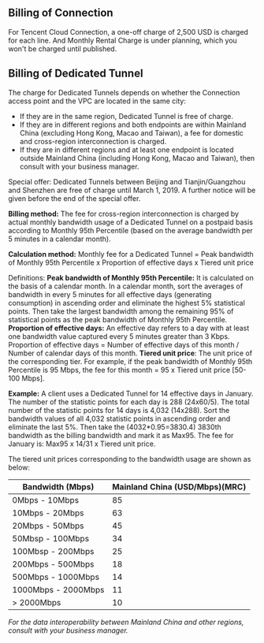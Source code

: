 ## Billing of Connection
For Tencent Cloud Connection, a one-off charge of 2,500 USD is charged for each line. And Monthly Rental Charge is under planning, which you won't be charged until published.

## Billing of Dedicated Tunnel
The charge for Dedicated Tunnels depends on whether the Connection access point and the VPC are located in the same city:

- If they are in the same region, Dedicated Tunnel is free of charge.
- If they are in different regions and both endpoints are within Mainland China (excluding Hong Kong, Macao and Taiwan), a fee for domestic and cross-region interconnection is charged.
- If they are in different regions and at least one endpoint is located outside Mainland China (including Hong Kong, Macao and Taiwan), then consult with your business manager.

Special offer: Dedicated Tunnels between Beijing and Tianjin/Guangzhou and Shenzhen are free of charge until March 1, 2019. A further notice will be given before the end of the special offer.

**Billing method:** The fee for cross-region interconnection is charged by actual monthly bandwidth usage of a Dedicated Tunnel on a postpaid basis according to Monthly 95th Percentile (based on the average bandwidth per 5 minutes in a calendar month).

**Calculation method:**
Monthly fee for a Dedicated Tunnel = Peak bandwidth of Monthly 95th Percentile x Proportion of effective days x Tiered unit price 

Definitions:
**Peak bandwidth of Monthly 95th Percentile:** It is calculated on the basis of a calendar month. In a calendar month, sort the averages of bandwidth in every 5 minutes for all effective days (generating consumption) in ascending order and eliminate the highest 5% statistical points. Then take the largest bandwidth among the remaining 95% of statistical points as the peak bandwidth of Monthly 95th Percentile.
**Proportion of effective days:** An effective day refers to a day with at least one bandwidth value captured every 5 minutes greater than 3 Kbps. Proportion of effective days = Number of effective days of this month / Number of calendar days of this month.
**Tiered unit price**: The unit price of the corresponding tier. For example, if the peak bandwidth of Monthly 95th Percentile is 95 Mbps, the fee for this month = 95 x Tiered unit price [50-100 Mbps].

**Example:**
A client uses a Dedicated Tunnel for 14 effective days in January. The number of the statistic points for each day is 288 (24x60/5). The total number of the statistic points for 14 days is 4,032 (14x288). Sort the bandwidth values of all 4,032 statistic points in ascending order and eliminate the last 5%. Then take the (4032*0.95=3830.4) 3830th bandwidth as the billing bandwidth and mark it as Max95. The fee for January is: Max95 x 14/31 x Tiered unit price.

The tiered unit prices corresponding to the bandwidth usage are shown as below:

| Bandwidth (Mbps) | Mainland China (USD/Mbps)(MRC)|
| ------------------ | ------------ |
| 0Mbps - 10Mbps     | 85           |
| 10Mbps - 20Mbps     | 63           |
| 20Mbps - 50Mbps   | 45           |
| 50Mbsp - 100Mbps  | 34            |
| 100Mbsp - 200Mbps  | 25            |
| 200Mbps - 500Mbps | 18            |
| 500Mbps - 1000Mbps | 14            |
| 1000Mbps - 2000Mbps | 11            |
| > 2000Mbps         | 10            |

*For the data interoperability between Mainland China and other regions, consult with your business manager.*

